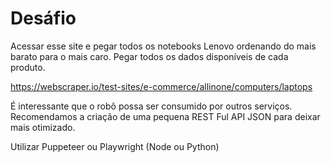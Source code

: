 # Desáfio
Acessar esse site e pegar todos os notebooks Lenovo ordenando do mais barato para o mais caro. Pegar todos os dados disponíveis de cada produto.

https://webscraper.io/test-sites/e-commerce/allinone/computers/laptops

É interessante que o robô possa ser consumido por outros serviços. Recomendamos a criação de uma pequena REST Ful API JSON para deixar mais otimizado.

Utilizar Puppeteer ou Playwright (Node ou Python)